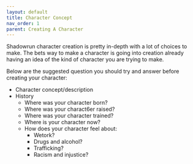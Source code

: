 ```yaml
---
layout: default
title: Character Concept
nav_order: 1
parent: Creating A Character
---
```


Shadowrun character creation is pretty in-depth with a lot of choices to make. The bets way to make a character is going into creation already having an idea of the kind of character you are trying to make.

Below are the suggested question you should try and answer before creating your character:

- Character concept/description
- History
  - Where was your character born?
  - Where was your charact6er raised?
  - Where was your character trained?
  - Where is your character now?
  - How does your character feel about:
    - Wetork?
    - Drugs and alcohol?
    - Trafficking?
    - Racism and injustice?
